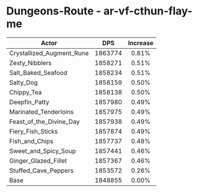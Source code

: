 # Dungeons-Route - ar-vf-cthun-flay-me
| Actor | DPS | Increase |
|---|:---:|:---:|
|Crystallized_Augment_Rune|1863774|0.81%|
|Zesty_Nibblers|1858271|0.51%|
|Salt_Baked_Seafood|1858234|0.51%|
|Salty_Dog|1858159|0.50%|
|Chippy_Tea|1858138|0.50%|
|Deepfin_Patty|1857980|0.49%|
|Marinated_Tenderloins|1857975|0.49%|
|Feast_of_the_Divine_Day|1857938|0.49%|
|Fiery_Fish_Sticks|1857874|0.49%|
|Fish_and_Chips|1857737|0.48%|
|Sweet_and_Spicy_Soup|1857441|0.46%|
|Ginger_Glazed_Fillet|1857367|0.46%|
|Stuffed_Cave_Peppers|1853572|0.26%|
|Base|1848855|0.00%|
